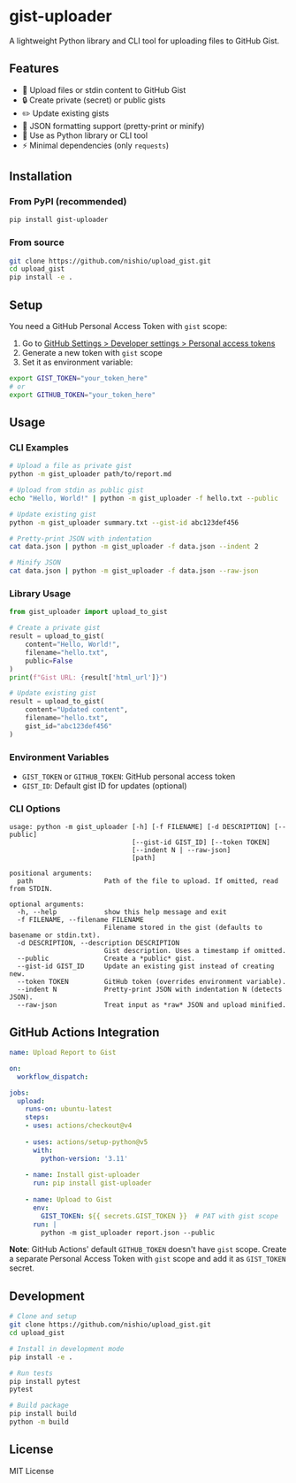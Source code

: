 # gist-uploader

A lightweight Python library and CLI tool for uploading files to GitHub Gist.

## Features

- 📁 Upload files or stdin content to GitHub Gist
- 🔒 Create private (secret) or public gists
- ✏️ Update existing gists
- 🎨 JSON formatting support (pretty-print or minify)
- 🐍 Use as Python library or CLI tool
- ⚡ Minimal dependencies (only `requests`)

## Installation

### From PyPI (recommended)

```bash
pip install gist-uploader
```

### From source

```bash
git clone https://github.com/nishio/upload_gist.git
cd upload_gist
pip install -e .
```

## Setup

You need a GitHub Personal Access Token with `gist` scope:

1. Go to [GitHub Settings > Developer settings > Personal access tokens](https://github.com/settings/tokens)
2. Generate a new token with `gist` scope
3. Set it as environment variable:

```bash
export GIST_TOKEN="your_token_here"
# or
export GITHUB_TOKEN="your_token_here"
```

## Usage

### CLI Examples

```bash
# Upload a file as private gist
python -m gist_uploader path/to/report.md

# Upload from stdin as public gist
echo "Hello, World!" | python -m gist_uploader -f hello.txt --public

# Update existing gist
python -m gist_uploader summary.txt --gist-id abc123def456

# Pretty-print JSON with indentation
cat data.json | python -m gist_uploader -f data.json --indent 2

# Minify JSON
cat data.json | python -m gist_uploader -f data.json --raw-json
```

### Library Usage

```python
from gist_uploader import upload_to_gist

# Create a private gist
result = upload_to_gist(
    content="Hello, World!",
    filename="hello.txt",
    public=False
)
print(f"Gist URL: {result['html_url']}")

# Update existing gist
result = upload_to_gist(
    content="Updated content",
    filename="hello.txt",
    gist_id="abc123def456"
)
```

### Environment Variables

- `GIST_TOKEN` or `GITHUB_TOKEN`: GitHub personal access token
- `GIST_ID`: Default gist ID for updates (optional)

### CLI Options

```
usage: python -m gist_uploader [-h] [-f FILENAME] [-d DESCRIPTION] [--public]
                               [--gist-id GIST_ID] [--token TOKEN]
                               [--indent N | --raw-json]
                               [path]

positional arguments:
  path                  Path of the file to upload. If omitted, read from STDIN.

optional arguments:
  -h, --help            show this help message and exit
  -f FILENAME, --filename FILENAME
                        Filename stored in the gist (defaults to basename or stdin.txt).
  -d DESCRIPTION, --description DESCRIPTION
                        Gist description. Uses a timestamp if omitted.
  --public              Create a *public* gist.
  --gist-id GIST_ID     Update an existing gist instead of creating new.
  --token TOKEN         GitHub token (overrides environment variable).
  --indent N            Pretty‑print JSON with indentation N (detects JSON).
  --raw-json            Treat input as *raw* JSON and upload minified.
```

## GitHub Actions Integration

```yaml
name: Upload Report to Gist

on:
  workflow_dispatch:

jobs:
  upload:
    runs-on: ubuntu-latest
    steps:
    - uses: actions/checkout@v4
    
    - uses: actions/setup-python@v5
      with:
        python-version: '3.11'
    
    - name: Install gist-uploader
      run: pip install gist-uploader
    
    - name: Upload to Gist
      env:
        GIST_TOKEN: ${{ secrets.GIST_TOKEN }}  # PAT with gist scope
      run: |
        python -m gist_uploader report.json --public
```

**Note**: GitHub Actions' default `GITHUB_TOKEN` doesn't have `gist` scope. Create a separate Personal Access Token with `gist` scope and add it as `GIST_TOKEN` secret.

## Development

```bash
# Clone and setup
git clone https://github.com/nishio/upload_gist.git
cd upload_gist

# Install in development mode
pip install -e .

# Run tests
pip install pytest
pytest

# Build package
pip install build
python -m build
```

## License

MIT License
